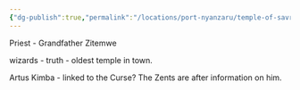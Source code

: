 ```yaml
---
{"dg-publish":true,"permalink":"/locations/port-nyanzaru/temple-of-savras/"}
---
```


Priest - Grandfather Zitemwe

wizards - truth - oldest temple in town.

Artus Kimba - linked to the Curse? The Zents are after information on him.


